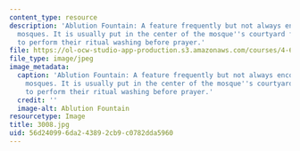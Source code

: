 ```yaml
---
content_type: resource
description: 'Ablution Fountain: A feature frequently but not always encountered in
  mosques. It is usually put in the center of the mosque''s courtyard for the worshipers
  to perform their ritual washing before prayer.'
file: https://ol-ocw-studio-app-production.s3.amazonaws.com/courses/4-614-religious-architecture-and-islamic-cultures-fall-2002/56d240996da243892cb9c0782dda5960_3008.jpg
file_type: image/jpeg
image_metadata:
  caption: 'Ablution Fountain: A feature frequently but not always encountered in
    mosques. It is usually put in the center of the mosque''s courtyard for the worshipers
    to perform their ritual washing before prayer.'
  credit: ''
  image-alt: Ablution Fountain
resourcetype: Image
title: 3008.jpg
uid: 56d24099-6da2-4389-2cb9-c0782dda5960
---
```

